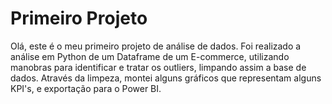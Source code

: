 # Primeiro Projeto

Olá, este é o meu primeiro projeto de análise de dados. 
Foi realizado a análise em Python de um Dataframe de um E-commerce, utilizando manobras para identificar e tratar os outliers, limpando assim a base de dados. Através da limpeza, montei alguns gráficos que representam alguns KPI's, e exportação para o Power BI.
